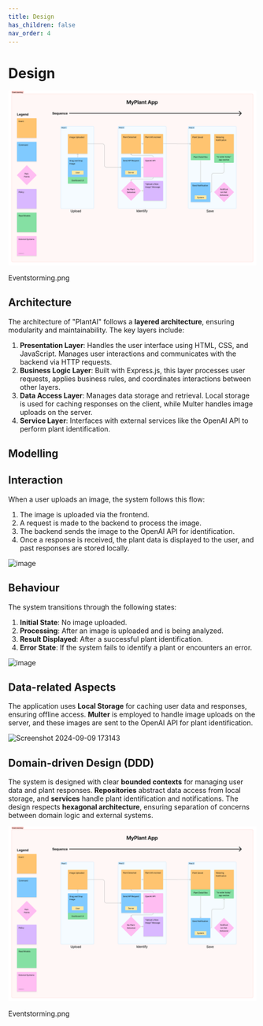 ```yaml
---
title: Design
has_children: false
nav_order: 4
---
```


# Design

![Eventstorming](Eventstorming.png)

Eventstorming.png


## Architecture
The architecture of "PlantAI" follows a **layered architecture**, ensuring modularity and maintainability. The key layers include:

1. **Presentation Layer**: Handles the user interface using HTML, CSS, and JavaScript. Manages user interactions and communicates with the backend via HTTP requests.
2. **Business Logic Layer**: Built with Express.js, this layer processes user requests, applies business rules, and coordinates interactions between other layers.
3. **Data Access Layer**: Manages data storage and retrieval. Local storage is used for caching responses on the client, while Multer handles image uploads on the server.
4. **Service Layer**: Interfaces with external services like the OpenAI API to perform plant identification.

## Modelling


## Interaction
When a user uploads an image, the system follows this flow:
1. The image is uploaded via the frontend.
2. A request is made to the backend to process the image.
3. The backend sends the image to the OpenAI API for identification.
4. Once a response is received, the plant data is displayed to the user, and past responses are stored locally.

![image](https://github.com/user-attachments/assets/2482758f-45fb-4c26-8a9b-21e923525614)

## Behaviour
The system transitions through the following states:
1. **Initial State**: No image uploaded.
2. **Processing**: After an image is uploaded and is being analyzed.
3. **Result Displayed**: After a successful plant identification.
4. **Error State**: If the system fails to identify a plant or encounters an error.

![image](https://github.com/user-attachments/assets/f85a5f29-9841-4824-8b01-5d98816d0e81)

## Data-related Aspects
The application uses **Local Storage** for caching user data and responses, ensuring offline access. **Multer** is employed to handle image uploads on the server, and these images are sent to the OpenAI API for plant identification.

![Screenshot 2024-09-09 173143](https://github.com/user-attachments/assets/23977adb-6125-4301-8c7e-6f0ef2e5029b)


## Domain-driven Design (DDD)
The system is designed with clear **bounded contexts** for managing user data and plant responses. **Repositories** abstract data access from local storage, and **services** handle plant identification and notifications. The design respects **hexagonal architecture**, ensuring separation of concerns between domain logic and external systems.

![Eventstorming](Eventstorming.png)

Eventstorming.png
